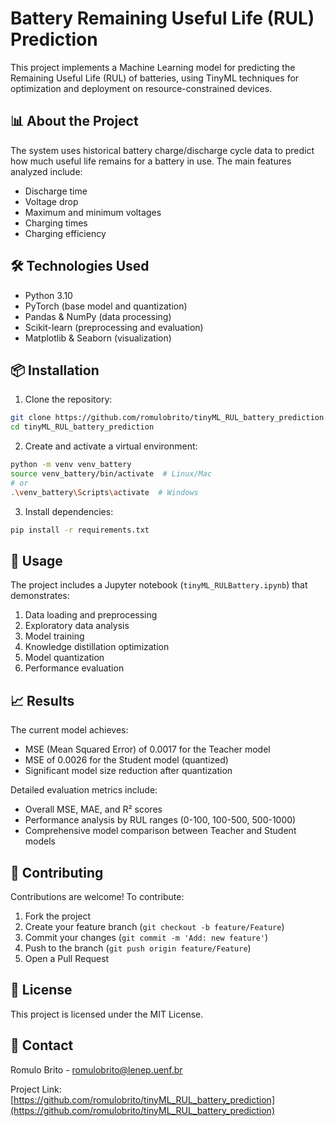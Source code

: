 # Battery Remaining Useful Life (RUL) Prediction

This project implements a Machine Learning model for predicting the Remaining Useful Life (RUL) of batteries, using TinyML techniques for optimization and deployment on resource-constrained devices.

## 📊 About the Project

The system uses historical battery charge/discharge cycle data to predict how much useful life remains for a battery in use. The main features analyzed include:

- Discharge time
- Voltage drop
- Maximum and minimum voltages
- Charging times
- Charging efficiency

## 🛠️ Technologies Used

- Python 3.10
- PyTorch (base model and quantization)
- Pandas & NumPy (data processing)
- Scikit-learn (preprocessing and evaluation)
- Matplotlib & Seaborn (visualization)

## 📦 Installation

1. Clone the repository:
```bash
git clone https://github.com/romulobrito/tinyML_RUL_battery_prediction.git
cd tinyML_RUL_battery_prediction
```

2. Create and activate a virtual environment:
```bash
python -m venv venv_battery
source venv_battery/bin/activate  # Linux/Mac
# or
.\venv_battery\Scripts\activate  # Windows
```

3. Install dependencies:
```bash
pip install -r requirements.txt
```

## 🚀 Usage

The project includes a Jupyter notebook (`tinyML_RULBattery.ipynb`) that demonstrates:

1. Data loading and preprocessing
2. Exploratory data analysis
3. Model training
4. Knowledge distillation optimization
5. Model quantization
6. Performance evaluation

## 📈 Results

The current model achieves:
- MSE (Mean Squared Error) of 0.0017 for the Teacher model
- MSE of 0.0026 for the Student model (quantized)
- Significant model size reduction after quantization

Detailed evaluation metrics include:
- Overall MSE, MAE, and R² scores
- Performance analysis by RUL ranges (0-100, 100-500, 500-1000)
- Comprehensive model comparison between Teacher and Student models

## 🤝 Contributing

Contributions are welcome! To contribute:

1. Fork the project
2. Create your feature branch (`git checkout -b feature/Feature`)
3. Commit your changes (`git commit -m 'Add: new feature'`)
4. Push to the branch (`git push origin feature/Feature`)
5. Open a Pull Request

## 📝 License

This project is licensed under the MIT License.

## 📧 Contact
Romulo Brito - [romulobrito@lenep.uenf.br](mailto:romulobrito@lenep.uenf.br)

Project Link: [https://github.com/romulobrito/tinyML_RUL_battery_prediction](https://github.com/romulobrito/tinyML_RUL_battery_prediction) 